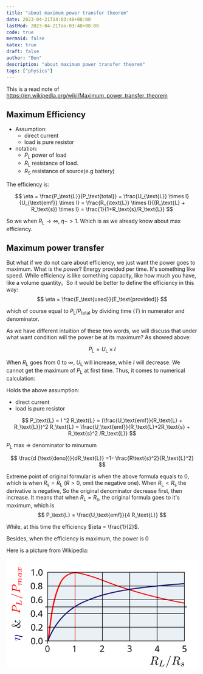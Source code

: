 ```yaml
---
title: "about maximum power transfer theorem"
date: 2023-04-21T14:03:48+08:00
lastMod: 2023-04-21Tao:03:48+08:00
code: true
mermaid: false
katex: true
draft: false
author: "Ben"
description: "about maximum power transfer theorem"
tags: ["physics"]
---
```


This is a read note of <https://en.wikipedia.org/wiki/Maximum_power_transfer_theorem>

## Maximum Efficiency
* Assumption:
    * direct current
    * load is pure resistor
* notation:
    + $P_\text{L}$ power of load
    + $R_\text{L}$ resistance of load.
    + $R_\text{S}$ resistance of source(e.g battery)

The efficiency is:

$$
\eta = \frac{P_\text{L}}{P_\text{total}}
= \frac{U_{\text{L}} \times I}{U_{\text{emf}} \times I}
= \frac{R_{\text{L}} \times I}{(R_\text{L} + R_\text{s}) \times I}
= \frac{1}{1+R_\text{s}/R_\text{L}}
$$

So we when $R_\text{L} \to \infty$, $\eta -> 1$. Which is as we already know about max efficiency.

## Maximum power transfer
But what if we do not care about efficiency, we just want the power goes to maximum. What is the *power*? Energy provided per time. It's something like speed. While efficiency is like something capacity, like how much you have, like a volume quantity。So it would be better to define the efficiency in this way:
$$
\eta = \frac{E_\text{used}}{E_\text{provided}} 
$$

which of course equal to $P_\text{L}/P_\text{total}$ by dividing time ($T$) in numerator and denominator.

As we have different intuition of these two words, we will discuss that under what want condition will the power be at its maximum? As showed above:

$$
P_\text{L} = U_\text{L}  \times  I
$$


When $R_\text{L}$ goes from $0$ to $\infty$, $U_\text{L}$ will increase, while $I$ will decrease. We cannot get the maximum of $P_\text{L}$ at first time. Thus, it comes to numerical calculation:

Holds the above assumption:
* direct current
* load is pure resistor

$$
P_\text{L} = I ^2 R_\text{L}
= (\frac{U_\text{emf}}{R_\text{L} + R_\text{L}})^2 R_\text{L}
= \frac{U_\text{emf}}{R_\text{L}+2R_\text{s} + R_\text{s}^2 /R_\text{L}}
$$

$P_\text{L}$ max $\Rightarrow$ denominator to minumum

$$
\frac{d (\text{deno})}{dR_\text{L}} =1- \frac{R\text{s}^2}{R_\text{L}^2}
$$

Extreme point of original formular is when the above formula equals to $0$, which is when $R_\text{s} = R_\text{L}$ ($R>0$, omit the negative one). When $R_\text{L} < R_\text{s}$ the derivative is negative, So the original denominator decrease first, then increase. It means that when $R_\text{L} = R_\text{s}$, the original formula goes to it's maximum, which is
$$
P_\text{L} = \frac{U_\text{emf}}{4 R_\text{L}}
$$

While, at this time the efficiency $\eta = \frac{1}{2}$.

Besides, when the efficiency is maximum, the power is $0$

Here is a picture from Wikipedia:

![](./figures/Maximum_Power_Transfer_Graph.svg)
